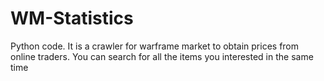 # WM-Statistics
Python code.
It is a crawler for warframe market to obtain prices from online traders. 
You can search for all the items you interested in the same time
